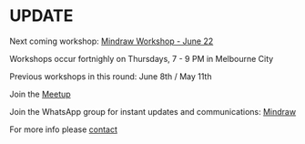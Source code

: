 # UPDATE

Next coming workshop: [Mindraw Workshop - June 22](https://www.meetup.com/mindraw/events/240662394/)

Workshops occur fortnighly on Thursdays, 7 - 9 PM in Melbourne City

Previous workshops in this round:
June 8th / May 11th

Join the [Meetup](https://www.meetup.com/mindraw/)

Join the WhatsApp group for instant updates and communications: [Mindraw](https://chat.whatsapp.com/ELRibWY2kTS5O36ZY6oHp2)

For more info please [contact](pouyaxyz@gmail.com) 
